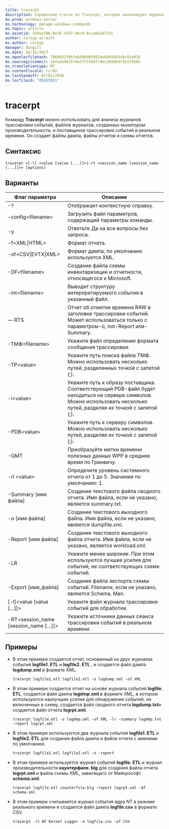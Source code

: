 ```yaml
---
title: tracerpt
description: Справочная статья по Tracerpt, которая анализирует журналы трассировки событий, файлы журналов, созданные монитором производительности, и поставщики трассировки событий в реальном времени.
ms.prod: windows-server
ms.technology: manage-windows-commands
ms.topic: article
ms.assetid: cb9eaf86-0ef6-4197-b6c8-9cca8a1d723c
author: coreyp-at-msft
ms.author: coreyp
manager: dongill
ms.date: 10/16/2017
ms.openlocfilehash: 7060932f0b7eb996d0f0934e6945665c0c91e916
ms.sourcegitcommit: 2afed2461574a3f53f84fc9ec28d86df3b335685
ms.translationtype: MT
ms.contentlocale: ru-RU
ms.lasthandoff: 07/02/2020
ms.locfileid: "85935581"
---
```

# <a name="tracerpt"></a>tracerpt

Команду **Tracerpt** можно использовать для анализа журналов трассировки событий, файлов журналов, созданных монитором производительности, и поставщиков трассировки событий в реальном времени. Он создает файлы дампа, файлы отчетов и схемы отчетов.

## <a name="syntax"></a>Синтаксис

```
tracerpt <[-l] <value [value [...]]>|-rt <session_name [session_name [...]]>> [options]
```

## <a name="options"></a>Варианты

|              Флаг параметра               |                                                                    Описание                                                                    |
|----------------------------------------|---------------------------------------------------------------------------------------------------------------------------------------------------|
|                   -?                   |                                                         Отображает контекстную справку.                                                          |
|          -config\<filename>           |                                                 Загрузить файл параметров, содержащий параметры команды.                                                  |
|                   -y                   |                                                  Ответьте Да на все вопросы без запроса.                                                   |
|            -f\<XML\|HTML>             |                                                                  Формат отчета.                                                                   |
|         -of\<CSV\|EVTX\|XML>          |                                                         Формат дампа, по умолчанию используется XML.                                                          |
|            -DF\<filename>             |                                            Создание файла схемы инвентаризации и отчетности, относящегося к Microsoft.                                            |
|            -int\<filename>            |                                            Выводит структуру интерпретируемого события в указанный файл.                                            |
|                  — RTS                  |                        Отчет об отметке времени RAW в заголовке трассировки событий. Может использоваться только с параметром-o, not-Report или-Summary.                         |
|            -ТМФ\<filename>            |                                                  Укажите файл определения формата сообщения трассировки.                                                  |
|              -TP\<value>              |                            Укажите путь поиска файла ТМФ. Можно использовать несколько путей, разделенных точкой с запятой (;).                            |
|              -i\<value>               | Укажите путь к образу поставщика. Соответствующий PDB-файл будет находиться на сервере символов. Можно использовать несколько путей, разделяя их точкой с запятой (;). |
|             -PDB\<value>              |                             Укажите путь к серверу символов. Можно использовать несколько путей, разделяя их точкой с запятой (;).                             |
|                  -GMT                  |                                              Преобразуйте метки времени полезных данных WPP в среднее время по Гринвичу.                                               |
|              -rl \<value>              |                                               Определите уровень системного отчета от 1 до 5. Значение по умолчанию: 1.                                               |
|          -Summary [имя файла]           |                                  Создание текстового файла сводного отчета. Имя файла, если не указано, является summary.txt.                                   |
|             -o [имя файла]              |                                      Создание текстового выходного файла. Имя файла, если не указано, является dumpfile.xml.                                      |
|           -Report [имя файла]           |                                  Создание текстового выходного файла отчета. Имя файла, если не указано, является workload.xml.                                   |
|                  -LR                   |                        Укажите менее широкие. При этом используются лучшие усилия для событий, не соответствующих схеме событий.                         |
|           -Export [имя_файла]           |                                  Создание файла экспорта схемы событий. Filename, если не указано, является Schema. Man.                                   |
|       [-l]\<value [value […]]>        |                                                   Укажите файл журнала трассировки событий для обработки.                                                    |
| -RT\<session_name [session_name […]]> |                                                Укажите источники данных сеанса трассировки событий в реальном времени.                                                |

## <a name="examples"></a>Примеры

- В этом примере создается отчет, основанный на двух журналах событий **logfile1. ETL** и **logfile2. ETL** , и создается файл дампа **logdump.xml** в формате XML.
  ```
  tracerpt logfile1.etl logfile2.etl -o logdump.xml -of XML
  ```
- В этом примере создается отчет на основе журнала событий **logfile. ETL**, создается файл дампа **logdmp.xml** в формате XML, в котором используются наилучшие усилия для обнаружения событий, не включенных в схему, создается файл сводного отчета **logdump.txt**и создается файл отчета **logrpt.xml**.
  ```
  tracerpt logfile.etl -o logdmp.xml -of XML -lr -summary logdmp.txt -report logrpt.xml
  ```
- В этом примере используются два журнала событий **logfile1. ETL** и **logfile2. ETL** для создания файла дампа и файла отчета с именами по умолчанию.
  ```
  tracerpt logfile1.etl logfile2.etl -o -report
  ```
- В этом примере используется журнал событий **logfile. ETL** и журнал производительности **каунтерфиле. blg** для создания файла отчета **logrpt.xml** и файла схемы XML, зависящего от Майкрософт **schema.xml**.
  ```
  tracerpt logfile.etl counterfile.blg -report logrpt.xml -df schema.xml
  ```
- В этом примере считывается журнал событий ядра NT в режиме реального времени и создается файл дампа **logfile.csv** в формате CSV.
  ```
  tracerpt -rt NT Kernel Logger -o logfile.csv -of CSV
  ```

